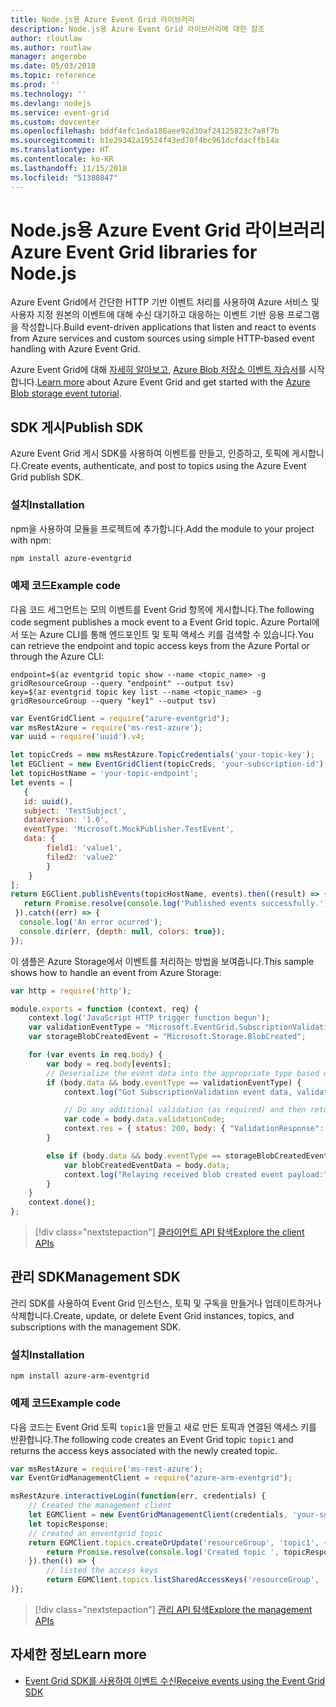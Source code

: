 ```yaml
---
title: Node.js용 Azure Event Grid 라이브러리
description: Node.js용 Azure Event Grid 라이브러리에 대한 참조
author: rloutlaw
ms.author: routlaw
manager: angerobe
ms.date: 05/03/2018
ms.topic: reference
ms.prod: ''
ms.technology: ''
ms.devlang: nodejs
ms.service: event-grid
ms.custom: devcenter
ms.openlocfilehash: bddf4efc1eda186aee92d30af24125823c7a8f7b
ms.sourcegitcommit: b1e29342a19524f43ed70f4bc961dcfdacffb14a
ms.translationtype: HT
ms.contentlocale: ko-KR
ms.lasthandoff: 11/15/2018
ms.locfileid: "51380847"
---
```

# <a name="azure-event-grid-libraries-for-nodejs"></a><span data-ttu-id="a59eb-103">Node.js용 Azure Event Grid 라이브러리</span><span class="sxs-lookup"><span data-stu-id="a59eb-103">Azure Event Grid libraries for Node.js</span></span>

<span data-ttu-id="a59eb-104">Azure Event Grid에서 간단한 HTTP 기반 이벤트 처리를 사용하여 Azure 서비스 및 사용자 지정 원본의 이벤트에 대해 수신 대기하고 대응하는 이벤트 기반 응용 프로그램을 작성합니다.</span><span class="sxs-lookup"><span data-stu-id="a59eb-104">Build event-driven applications that listen and react to events from Azure services and custom sources using simple HTTP-based event handling with Azure Event Grid.</span></span>

<span data-ttu-id="a59eb-105">Azure Event Grid에 대해 [자세히 알아보고](/azure/event-grid/overview), [Azure Blob 저장소 이벤트 자습서](/azure/storage/blobs/storage-blob-event-quickstart)를 시작합니다.</span><span class="sxs-lookup"><span data-stu-id="a59eb-105">[Learn more](/azure/event-grid/overview) about Azure Event Grid and get started with the [Azure Blob storage event tutorial](/azure/storage/blobs/storage-blob-event-quickstart).</span></span> 

## <a name="publish-sdk"></a><span data-ttu-id="a59eb-106">SDK 게시</span><span class="sxs-lookup"><span data-stu-id="a59eb-106">Publish SDK</span></span>

<span data-ttu-id="a59eb-107">Azure Event Grid 게시 SDK를 사용하여 이벤트를 만들고, 인증하고, 토픽에 게시합니다.</span><span class="sxs-lookup"><span data-stu-id="a59eb-107">Create events, authenticate, and post to topics using the Azure Event Grid publish SDK.</span></span>

### <a name="installation"></a><span data-ttu-id="a59eb-108">설치</span><span class="sxs-lookup"><span data-stu-id="a59eb-108">Installation</span></span>

<span data-ttu-id="a59eb-109">npm을 사용하여 모듈을 프로젝트에 추가합니다.</span><span class="sxs-lookup"><span data-stu-id="a59eb-109">Add the module to your project with npm:</span></span>

```bash
npm install azure-eventgrid
```

### <a name="example-code"></a><span data-ttu-id="a59eb-110">예제 코드</span><span class="sxs-lookup"><span data-stu-id="a59eb-110">Example code</span></span>

<span data-ttu-id="a59eb-111">다음 코드 세그먼트는 모의 이벤트를 Event Grid 항목에 게시합니다.</span><span class="sxs-lookup"><span data-stu-id="a59eb-111">The following code segment publishes a mock event to a Event Grid topic.</span></span> <span data-ttu-id="a59eb-112">Azure Portal에서 또는 Azure CLI를 통해 엔드포인트 및 토픽 액세스 키를 검색할 수 있습니다.</span><span class="sxs-lookup"><span data-stu-id="a59eb-112">You can retrieve the endpoint and topic access keys from the Azure Portal or through the Azure CLI:</span></span>

```azurecli-interactive
endpoint=$(az eventgrid topic show --name <topic_name> -g gridResourceGroup --query "endpoint" --output tsv)
key=$(az eventgrid topic key list --name <topic_name> -g gridResourceGroup --query "key1" --output tsv)
```

```javascript
var EventGridClient = require("azure-eventgrid");
var msRestAzure = require('ms-rest-azure');
var uuid = require('uuid').v4;

let topicCreds = new msRestAzure.TopicCredentials('your-topic-key');
let EGClient = new EventGridClient(topicCreds, 'your-subscription-id');
let topicHostName = 'your-topic-endpoint';
let events = [
   {
   id: uuid(),
   subject: 'TestSubject',
   dataVersion: '1.0',
   eventType: 'Microsoft.MockPublisher.TestEvent',
   data: {
        field1: 'value1',
        filed2: 'value2'
        }
    }
];
return EGClient.publishEvents(topicHostName, events).then((result) => {
   return Promise.resolve(console.log('Published events successfully.'));
 }).catch((err) => {
  console.log('An error ocurred');
  console.dir(err, {depth: null, colors: true});
});
```

<span data-ttu-id="a59eb-113">이 샘플은 Azure Storage에서 이벤트를 처리하는 방법을 보여줍니다.</span><span class="sxs-lookup"><span data-stu-id="a59eb-113">This sample shows how to handle an event from Azure Storage:</span></span>

```javascript
var http = require('http');

module.exports = function (context, req) {
    context.log('JavaScript HTTP trigger function begun');
    var validationEventType = "Microsoft.EventGrid.SubscriptionValidationEvent";
    var storageBlobCreatedEvent = "Microsoft.Storage.BlobCreated";

    for (var events in req.body) {
        var body = req.body[events];
        // Deserialize the event data into the appropriate type based on event type  
        if (body.data && body.eventType == validationEventType) {
            context.log("Got SubscriptionValidation event data, validation code: " + body.data.validationCode + " topic: " + body.topic);

            // Do any additional validation (as required) and then return back the below response
            var code = body.data.validationCode;
            context.res = { status: 200, body: { "ValidationResponse": code } };
        }

        else if (body.data && body.eventType == storageBlobCreatedEvent) {
            var blobCreatedEventData = body.data;
            context.log("Relaying received blob created event payload:" + JSON.stringify(blobCreatedEventData));
        }
    }
    context.done();
};
```

> [!div class="nextstepaction"]
> [<span data-ttu-id="a59eb-114">클라이언트 API 탐색</span><span class="sxs-lookup"><span data-stu-id="a59eb-114">Explore the client APIs</span></span>](/javascript/api/overview/azure/eventgrid/client)

## <a name="management-sdk"></a><span data-ttu-id="a59eb-115">관리 SDK</span><span class="sxs-lookup"><span data-stu-id="a59eb-115">Management SDK</span></span>

<span data-ttu-id="a59eb-116">관리 SDK를 사용하여 Event Grid 인스턴스, 토픽 및 구독을 만들거나 업데이트하거나 삭제합니다.</span><span class="sxs-lookup"><span data-stu-id="a59eb-116">Create, update, or delete Event Grid instances, topics, and subscriptions with the management SDK.</span></span>

### <a name="installation"></a><span data-ttu-id="a59eb-117">설치</span><span class="sxs-lookup"><span data-stu-id="a59eb-117">Installation</span></span>

```
npm install azure-arm-eventgrid
```

### <a name="example-code"></a><span data-ttu-id="a59eb-118">예제 코드</span><span class="sxs-lookup"><span data-stu-id="a59eb-118">Example code</span></span>

<span data-ttu-id="a59eb-119">다음 코드는 Event Grid 토픽 `topic1`을 만들고 새로 만든 토픽과 연결된 액세스 키를 반환합니다.</span><span class="sxs-lookup"><span data-stu-id="a59eb-119">The following code creates an Event Grid topic `topic1` and returns the access keys associated with the newly created topic.</span></span>

```javascript
var msRestAzure = require('ms-rest-azure');
var EventGridManagementClient = require("azure-arm-eventgrid");

msRestAzure.interactiveLogin(function(err, credentials) {
    // Created the management client
    let EGMClient = new EventGridManagementClient(credentials, 'your-subscription-id');
    let topicResponse;
    // created an enventgrid topic
    return EGMClient.topics.createOrUpdate('resourceGroup', 'topic1', { location: 'westus' }).then((topicResponse) => {
        return Promise.resolve(console.log('Created topic ', topicResponse));
    }).then(() => {
        // listed the access keys
        return EGMClient.topics.listSharedAccessKeys('resourceGroup', 'topic1')}
)};
```

> [!div class="nextstepaction"]
> [<span data-ttu-id="a59eb-120">관리 API 탐색</span><span class="sxs-lookup"><span data-stu-id="a59eb-120">Explore the management APIs</span></span>](/javascript/api/overview/azure/eventgrid/management)

## <a name="learn-more"></a><span data-ttu-id="a59eb-121">자세한 정보</span><span class="sxs-lookup"><span data-stu-id="a59eb-121">Learn more</span></span>

- [<span data-ttu-id="a59eb-122">Event Grid SDK를 사용하여 이벤트 수신</span><span class="sxs-lookup"><span data-stu-id="a59eb-122">Receive events using the Event Grid SDK</span></span>](/azure/event-grid/receive-events)

